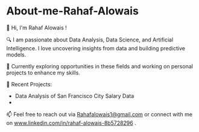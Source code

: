 # About-me-Rahaf-Alowais 

 👋 Hi, I'm Rahaf Alowais !

 🔍 I am passionate about Data Analysis, Data Science, and Artificial Intelligence. I love uncovering insights from data and building predictive models.

 💼 Currently exploring opportunities in these fields and working on personal projects to enhance my skills.

 🌟 Recent Projects:
- Data Analysis of San Francisco City Salary Data
- 

📫 Feel free to reach out via Rahafalowais1@gmail.com or connect with me on www.linkedin.com/in/rahaf-alowais-8b5728296 .

